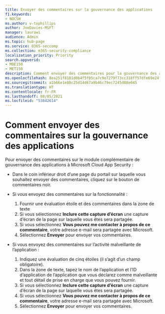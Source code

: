 ```yaml
---
title: Envoyer des commentaires sur la gouvernance des applications
f1.keywords:
- NOCSH
ms.author: v-tophillips
author: JoeDavies-MSFT
manager: laurawi
audience: Admin
ms.topic: hub-page
ms.service: O365-seccomp
ms.collection: m365-security-compliance
localization_priority: Priority
search.appverid:
- MOE150
- MET150
description: Comment envoyer des commentaires pour la gouvernance des applications.
ms.openlocfilehash: 8ea251f8101d0b4f5f05ca7c9e7279f73cc318ff57dfe69e24f1b55ccb692a78
ms.sourcegitcommit: a1b66e1e80c25d14d67a9b46c79ec7245d88e045
ms.translationtype: HT
ms.contentlocale: fr-FR
ms.lasthandoff: 08/05/2021
ms.locfileid: "53842614"
---
```

# <a name="how-to-submit-feedback-on-app-governance"></a>Comment envoyer des commentaires sur la gouvernance des applications 

Pour envoyer des commentaires sur le module complémentaire de gouvernance des applications à Microsoft Cloud App Security :

- Dans le coin inférieur droit d’une page du portail sur laquelle vous souhaitez envoyer des commentaires, cliquez sur le bouton de commentaires noir.

- Si vous envoyez des commentaires sur la fonctionnalité :
  1. Fournir une évaluation étoile et des commentaires dans la zone de texte  
  1. Si vous sélectionnez **Inclure cette capture d’écran** une capture d’écran de la page sur laquelle vous êtes sera partagée.  
  1. Si vous sélectionnez **Vous pouvez me contacter à propos de ce commentaire**, votre adresse e-mail sera partagée avec Microsoft.
  1. Sélectionnez **Envoyer** pour envoyer vos commentaires.

- Si vous envoyez des commentaires sur l’activité malveillante de l’application :

  1. Indiquez une évaluation de cinq étoiles (il s’agit d’un champ obligatoire).
  1. Dans la zone de texte, tapez le nom de l’application et l’ID d’application de l’application que vous déclarez comme malveillante et tout détail de prise en charge que vous pouvez fournir.
  1. Si vous sélectionnez **Inclure cette capture d’écran** une capture d’écran de la page sur laquelle vous êtes sera partagée.  
  1. Si vous sélectionnez **Vous pouvez me contacter à propos de ce commentaire**, votre adresse e-mail sera partagée avec Microsoft.
  1. Sélectionnez **Envoyer** pour envoyer vos commentaires.